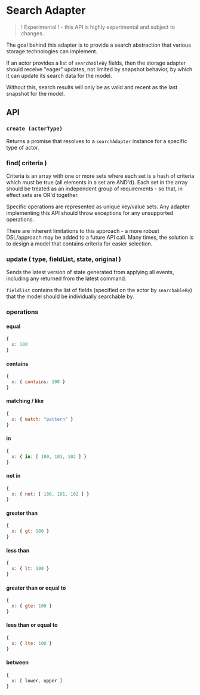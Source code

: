 # Search Adapter

> ! Experimental ! - this API is highly experimental and subject to changes.

The goal behind this adapter is to provide a search abstraction that various storage technologies can implement.

If an actor provides a list of `searchableBy` fields, then the storage adapter should receive "eager" updates, not limited by snapshot behavior, by which it can update its search data for the model.

Without this, search results will only be as valid and recent as the last snapshot for the model.

## API

### `create (actorType)`

Returns a promise that resolves to a `searchAdapter` instance for a specific type of actor.

### find( criteria )

Criteria is an array with one or more sets where each set is a hash of criteria which must be true (all elements in a set are AND'd). Each set in the array should be treated as an independent group of requirements - so that, in effect sets are OR'd together.

Specific operations are represented as unique key/value sets. Any adapter implementing this API should throw exceptions for any unsupported operations.

There are inherent limitations to this approach - a more robust DSL/approach may be added to a future API call. Many times, the solution is to design a model that contains criteria for easier selection.

### update ( type, fieldList, state, original )

Sends the latest version of state generated from applying all events, including any returned from the latest command.

`fieldlist` contains the list of fields (specified on the actor by `searchableBy`) that the model should be individually searchable by.

### operations

#### equal

```js
{
  x: 100
}
```

#### contains

```js
{
  x: { contains: 100 }
}
```

#### matching / like

```js
{
  x: { match: "pattern" }
}
```

#### in

```js
{
  x: { in: [ 100, 101, 102 ] }
}
```

#### not in

```js
{
  x: { not: [ 100, 101, 102 ] }
}
```

#### greater than

```js
{
  x: { gt: 100 }
}
```

#### less than

```js
{
  x: { lt: 100 }
}
```

#### greater than or equal to

```js
{
  x: { gte: 100 }
}
```

#### less than or equal to

```js
{
  x: { lte: 100 }
}
```

#### between

```js
{
  x: [ lower, upper ]
}
```
